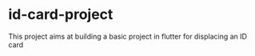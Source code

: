 # id-card-project
This project aims at building a basic project in flutter for displacing an ID card
